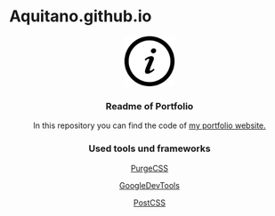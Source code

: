 # Aquitano.github.io

<p align="center">
  <img src="images/iconmonstr-info-8-240.png" alt="Logo: Information" width="90" height="90">
  <h3 align="center">Readme of Portfolio</h3>
  <p align="center">In this repository you can find the code of <a href=https://aquitano.github.io/>my portfolio website.</a></p>
</p>

<p>
  <h3 align="center">Used tools und frameworks</h3> 
  <p align="center">
  <a href="https://purgecss.com"> PurgeCSS </a>
  </p>
  <p align="center">
  <a href="https://developers.google.com/web/tools/chrome-devtools/">GoogleDevTools</a>
  </p>
  <p align="center">
  <a href="#">PostCSS</a>
  </p>
</p>
